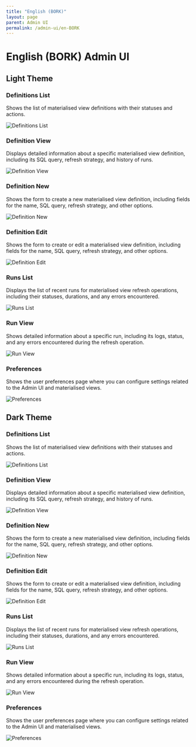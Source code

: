 ```yaml
---
title: "English (BORK)"
layout: page
parent: Admin UI
permalink: /admin-ui/en-BORK
---
```


# English (BORK) Admin UI

## Light Theme

### Definitions List

Shows the list of materialised view definitions with their statuses and actions.

<img src="/assets/images/app-screenshots/en-BORK/light/definitions_list.png" alt="Definitions List" style="max-width: 100%; height: auto;">

### Definition View

Displays detailed information about a specific materialised view definition, including its SQL query, refresh strategy, and history of runs.

<img src="/assets/images/app-screenshots/en-BORK/light/definitions_view.png" alt="Definition View" style="max-width: 100%; height: auto;">

### Definition New

Shows the form to create a new materialised view definition, including fields for the name, SQL query, refresh strategy, and other options.

<img src="/assets/images/app-screenshots/en-BORK/light/definitions_new.png" alt="Definition New" style="max-width: 100%; height: auto;">

### Definition Edit

Shows the form to create or edit a materialised view definition, including fields for the name, SQL query, refresh strategy, and other options.

<img src="/assets/images/app-screenshots/en-BORK/light/definitions_edit.png" alt="Definition Edit" style="max-width: 100%; height: auto;">

### Runs List

Displays the list of recent runs for materialised view refresh operations, including their statuses, durations, and any errors encountered.

<img src="/assets/images/app-screenshots/en-BORK/light/runs_list.png" alt="Runs List" style="max-width: 100%; height: auto;">

### Run View

Shows detailed information about a specific run, including its logs, status, and any errors encountered during the refresh operation.

<img src="/assets/images/app-screenshots/en-BORK/light/runs_view.png" alt="Run View" style="max-width: 100%; height: auto;">

### Preferences

Shows the user preferences page where you can configure settings related to the Admin UI and materialised views.

<img src="/assets/images/app-screenshots/en-BORK/light/preferences.png" alt="Preferences" style="max-width: 100%; height: auto;">

## Dark Theme

### Definitions List

Shows the list of materialised view definitions with their statuses and actions.

<img src="/assets/images/app-screenshots/en-BORK/dark/definitions_list.png" alt="Definitions List" style="max-width: 100%; height: auto;">

### Definition View

Displays detailed information about a specific materialised view definition, including its SQL query, refresh strategy, and history of runs.

<img src="/assets/images/app-screenshots/en-BORK/dark/definitions_view.png" alt="Definition View" style="max-width: 100%; height: auto;">

### Definition New

Shows the form to create a new materialised view definition, including fields for the name, SQL query, refresh strategy, and other options.

<img src="/assets/images/app-screenshots/en-BORK/dark/definitions_new.png" alt="Definition New" style="max-width: 100%; height: auto;">

### Definition Edit

Shows the form to create or edit a materialised view definition, including fields for the name, SQL query, refresh strategy, and other options.

<img src="/assets/images/app-screenshots/en-BORK/dark/definitions_edit.png" alt="Definition Edit" style="max-width: 100%; height: auto;">

### Runs List

Displays the list of recent runs for materialised view refresh operations, including their statuses, durations, and any errors encountered.

<img src="/assets/images/app-screenshots/en-BORK/dark/runs_list.png" alt="Runs List" style="max-width: 100%; height: auto;">

### Run View

Shows detailed information about a specific run, including its logs, status, and any errors encountered during the refresh operation.

<img src="/assets/images/app-screenshots/en-BORK/dark/runs_view.png" alt="Run View" style="max-width: 100%; height: auto;">

### Preferences

Shows the user preferences page where you can configure settings related to the Admin UI and materialised views.

<img src="/assets/images/app-screenshots/en-BORK/dark/preferences.png" alt="Preferences" style="max-width: 100%; height: auto;">
